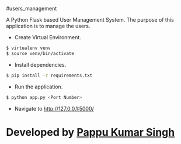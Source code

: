 #users_management

A Python Flask based User Management System. The purpose of this application is to manage the users.

- Create Virtual Environment.

```sh
$ virtualenv venv
$ source venv/bin/activate
```

- Install dependencies.

```sh
$ pip install -r requirements.txt
```

- Run the application.

```bash
$ python app.py <Port Number>
```

- Navigate to http://127.0.0.1:5000/

# Developed by [Pappu Kumar Singh](https://github.com/pks369)
